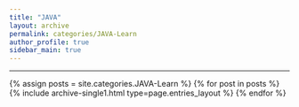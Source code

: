 ```yaml
---
title: "JAVA"
layout: archive
permalink: categories/JAVA-Learn
author_profile: true
sidebar_main: true
---
```




***

{% assign posts = site.categories.JAVA-Learn %}
{% for post in posts %} {% include archive-single1.html type=page.entries_layout %} {% endfor %}